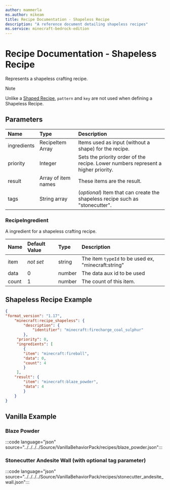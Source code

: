```yaml
---
author: mammerla
ms.author: mikeam
title: Recipe Documentation - Shapeless Recipe
description: "A reference document detailing shapeless recipes"
ms.service: minecraft-bedrock-edition
---
```


# Recipe Documentation - Shapeless Recipe

Represents a shapeless crafting recipe.

> [!NOTE]
> Unlike a [Shaped Recipe](minecraftRecipe_Shaped.md), `pattern` and `key` are not used when defining a Shapeless Recipe.

## Parameters

|Name |Type |Description |
|:-----------|:-----------|:-----------|
|ingredients| RecipeItem Array |  Items used as input (without a shape) for the recipe. |
|priority| Integer| Sets the priority order of the recipe. Lower numbers represent a higher priority.|
|result| Array of item names| These items are the result. |
|tags|String array |(*optional*) Item that can create the shapeless recipe such as "stonecutter". |

### RecipeIngredient
A ingredient for a shapeless crafting recipe.

| Name| Default Value| Type| Description |
|:-----------|:-----------|:-----------|:-----------|
| item| *not set*| string| The item `typeId` to be used ex, "minecraft:string" |
| data| 0| number| The data aux id to be used |
| count| 1| number| The count of this item. |

## Shapeless Recipe Example

```json
{
"format_version": "1.17",
    "minecraft:recipe_shapeless": {
        "description": {
            "identifier": "minecraft:firecharge_coal_sulphur"
        },
     "priority": 0,
     "ingredients": [
        {
        "item": "minecraft:fireball",
        "data": 0,
        "count": 4
        }
     ],
    "result": {
        "item": "minecraft:blaze_powder",
        "data": 4
        }
    }
}
```

## Vanilla Example

### Blaze Powder

:::code language="json" source="../../../../Source/VanillaBehaviorPack/recipes/blaze_powder.json":::

### Stonecutter Andesite Wall (with optional tag parameter)

:::code language="json" source="../../../../Source/VanillaBehaviorPack/recipes/stonecutter_andesite_wall.json":::
